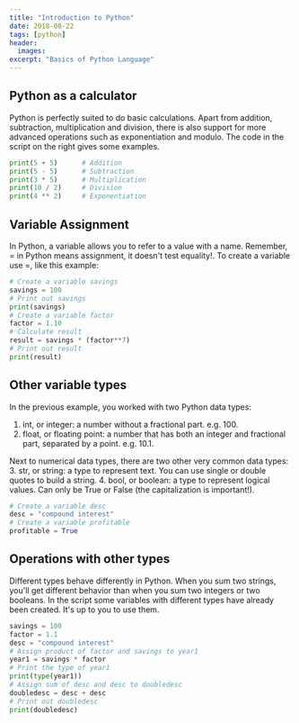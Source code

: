 ```yaml
---
title: "Introduction to Python"
date: 2018-08-22
tags: [python]
header:
  images:
excerpt: "Basics of Python Language"
---
```


## Python as a calculator

Python is perfectly suited to do basic calculations. Apart from addition, subtraction, multiplication and division, there is also support for more advanced operations such as exponentiation and modulo.
The code in the script on the right gives some examples.

```python
print(5 + 5)      # Addition
print(5 - 5)      # Subtraction
print(3 * 5)      # Multiplication
print(10 / 2)     # Division
print(4 ** 2)     # Exponentiation
```

## Variable Assignment

In Python, a variable allows you to refer to a value with a name. Remember, = in Python means assignment, it doesn't test equality!. To create a variable use =, like this example:
```python
# Create a variable savings
savings = 100
# Print out savings
print(savings)
# Create a variable factor
factor = 1.10
# Calculate result
result = savings * (factor**7)
# Print out result
print(result)
```

## Other variable types

In the previous example, you worked with two Python data types:
1. int, or integer: a number without a fractional part. e.g. 100.
2. float, or floating point: a number that has both an integer and fractional part, separated by a point. e.g. 10.1.

Next to numerical data types, there are two other very common data types:
3. str, or string: a type to represent text. You can use single or double quotes to build a string.
4. bool, or boolean: a type to represent logical values. Can only be True or False (the capitalization is important!).

```python
# Create a variable desc
desc = "compound interest"
# Create a variable profitable
profitable = True
```

## Operations with other types
Different types behave differently in Python. When you sum two strings, you'll get different behavior than when you sum two integers or two booleans. In the script some variables with different types have already been created. It's up to you to use them.

```python
savings = 100
factor = 1.1
desc = "compound interest"
# Assign product of factor and savings to year1
year1 = savings * factor
# Print the type of year1
print(type(year1))
# Assign sum of desc and desc to doubledesc
doubledesc = desc + desc
# Print out doubledesc
print(doubledesc)
```

